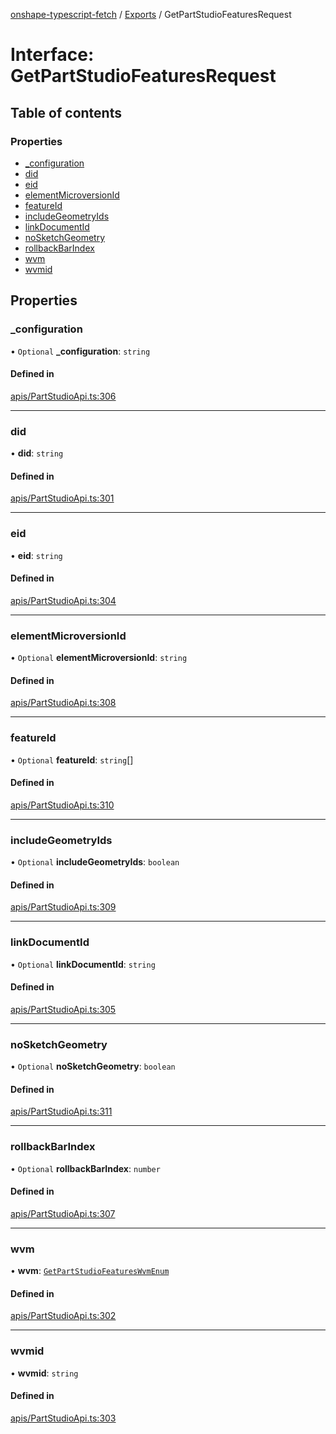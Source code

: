 [onshape-typescript-fetch](../README.md) / [Exports](../modules.md) / GetPartStudioFeaturesRequest

# Interface: GetPartStudioFeaturesRequest

## Table of contents

### Properties

- [\_configuration](GetPartStudioFeaturesRequest.md#_configuration)
- [did](GetPartStudioFeaturesRequest.md#did)
- [eid](GetPartStudioFeaturesRequest.md#eid)
- [elementMicroversionId](GetPartStudioFeaturesRequest.md#elementmicroversionid)
- [featureId](GetPartStudioFeaturesRequest.md#featureid)
- [includeGeometryIds](GetPartStudioFeaturesRequest.md#includegeometryids)
- [linkDocumentId](GetPartStudioFeaturesRequest.md#linkdocumentid)
- [noSketchGeometry](GetPartStudioFeaturesRequest.md#nosketchgeometry)
- [rollbackBarIndex](GetPartStudioFeaturesRequest.md#rollbackbarindex)
- [wvm](GetPartStudioFeaturesRequest.md#wvm)
- [wvmid](GetPartStudioFeaturesRequest.md#wvmid)

## Properties

### \_configuration

• `Optional` **\_configuration**: `string`

#### Defined in

[apis/PartStudioApi.ts:306](https://github.com/toebes/onshape-typescript-fetch/blob/3e11ae1/apis/PartStudioApi.ts#L306)

___

### did

• **did**: `string`

#### Defined in

[apis/PartStudioApi.ts:301](https://github.com/toebes/onshape-typescript-fetch/blob/3e11ae1/apis/PartStudioApi.ts#L301)

___

### eid

• **eid**: `string`

#### Defined in

[apis/PartStudioApi.ts:304](https://github.com/toebes/onshape-typescript-fetch/blob/3e11ae1/apis/PartStudioApi.ts#L304)

___

### elementMicroversionId

• `Optional` **elementMicroversionId**: `string`

#### Defined in

[apis/PartStudioApi.ts:308](https://github.com/toebes/onshape-typescript-fetch/blob/3e11ae1/apis/PartStudioApi.ts#L308)

___

### featureId

• `Optional` **featureId**: `string`[]

#### Defined in

[apis/PartStudioApi.ts:310](https://github.com/toebes/onshape-typescript-fetch/blob/3e11ae1/apis/PartStudioApi.ts#L310)

___

### includeGeometryIds

• `Optional` **includeGeometryIds**: `boolean`

#### Defined in

[apis/PartStudioApi.ts:309](https://github.com/toebes/onshape-typescript-fetch/blob/3e11ae1/apis/PartStudioApi.ts#L309)

___

### linkDocumentId

• `Optional` **linkDocumentId**: `string`

#### Defined in

[apis/PartStudioApi.ts:305](https://github.com/toebes/onshape-typescript-fetch/blob/3e11ae1/apis/PartStudioApi.ts#L305)

___

### noSketchGeometry

• `Optional` **noSketchGeometry**: `boolean`

#### Defined in

[apis/PartStudioApi.ts:311](https://github.com/toebes/onshape-typescript-fetch/blob/3e11ae1/apis/PartStudioApi.ts#L311)

___

### rollbackBarIndex

• `Optional` **rollbackBarIndex**: `number`

#### Defined in

[apis/PartStudioApi.ts:307](https://github.com/toebes/onshape-typescript-fetch/blob/3e11ae1/apis/PartStudioApi.ts#L307)

___

### wvm

• **wvm**: [`GetPartStudioFeaturesWvmEnum`](../modules.md#getpartstudiofeatureswvmenum-1)

#### Defined in

[apis/PartStudioApi.ts:302](https://github.com/toebes/onshape-typescript-fetch/blob/3e11ae1/apis/PartStudioApi.ts#L302)

___

### wvmid

• **wvmid**: `string`

#### Defined in

[apis/PartStudioApi.ts:303](https://github.com/toebes/onshape-typescript-fetch/blob/3e11ae1/apis/PartStudioApi.ts#L303)
